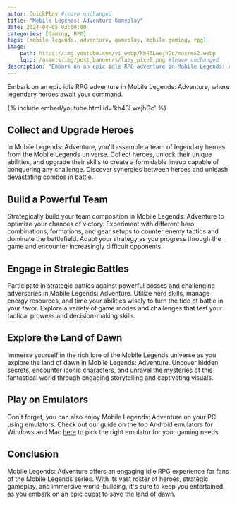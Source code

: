 ```yaml
---
autor: QuickPlay #leave unchanged
title: "Mobile Legends: Adventure Gameplay"
date: 2024-04-05 03:00:00
categories: [Gaming, RPG]
tags: [mobile legends, adventure, gameplay, mobile gaming, rpg]
image: 
    path: https://img.youtube.com/vi_webp/kh43LwejhGc/maxres2.webp 
    lqip: /assets/img/post_bannerrs/lazy_pixel.png #leave unchanged
description: "Embark on an epic idle RPG adventure in Mobile Legends: Adventure, where legendary heroes await your command. Collect and upgrade heroes, build a powerful team, and engage in strategic battles against formidable foes. Discover its captivating gameplay, stunning visuals, and how to conquer the land of dawn in this epic mobile RPG."
---
```


Embark on an epic idle RPG adventure in Mobile Legends: Adventure, where legendary heroes await your command.

{% include embed/youtube.html id='kh43LwejhGc' %}

## Collect and Upgrade Heroes
In Mobile Legends: Adventure, you'll assemble a team of legendary heroes from the Mobile Legends universe. Collect heroes, unlock their unique abilities, and upgrade their skills to create a formidable lineup capable of conquering any challenge. Discover synergies between heroes and unleash devastating combos in battle.

## Build a Powerful Team
Strategically build your team composition in Mobile Legends: Adventure to optimize your chances of victory. Experiment with different hero combinations, formations, and gear setups to counter enemy tactics and dominate the battlefield. Adapt your strategy as you progress through the game and encounter increasingly difficult opponents.

## Engage in Strategic Battles
Participate in strategic battles against powerful bosses and challenging adversaries in Mobile Legends: Adventure. Utilize hero skills, manage energy resources, and time your abilities wisely to turn the tide of battle in your favor. Explore a variety of game modes and challenges that test your tactical prowess and decision-making skills.

## Explore the Land of Dawn
Immerse yourself in the rich lore of the Mobile Legends universe as you explore the land of dawn in Mobile Legends: Adventure. Uncover hidden secrets, encounter iconic characters, and unravel the mysteries of this fantastical world through engaging storytelling and captivating visuals.

## Play on Emulators
Don't forget, you can also enjoy Mobile Legends: Adventure on your PC using emulators. Check out our guide on the top Android emulators for Windows and Mac [here](https://quickplaymobile.github.io/posts/Top-10-Best-Android-Emulators-for-Windows-and-Mac/) to pick the right emulator for your gaming needs.

## Conclusion
Mobile Legends: Adventure offers an engaging idle RPG experience for fans of the Mobile Legends series. With its vast roster of heroes, strategic gameplay, and immersive world-building, it's sure to keep you entertained as you embark on an epic quest to save the land of dawn.

